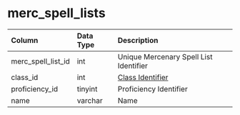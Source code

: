 # merc\_spell\_lists

| Column | Data Type | Description |
| :--- | :--- | :--- |
| merc\_spell\_list\_id | int | Unique Mercenary Spell List Identifier |
| class\_id | int | [Class Identifier](https://eqemu.gitbook.io/server/categories/player/class-list) |
| proficiency\_id | tinyint | Proficiency Identifier |
| name | varchar | Name |

